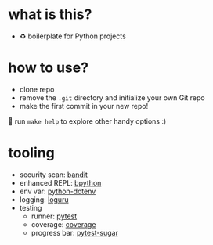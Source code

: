 # what is this?

* ♻️ boilerplate for Python projects

# how to use?

* clone repo
* remove the `.git` directory and initialize your own Git repo
* make the first commit in your new repo!

📝 run `make help` to explore other handy options :)

# tooling

* security scan: [bandit](https://github.com/openstack/bandit)
* enhanced REPL: [bpython](https://github.com/bpython/bpython)
* env var: [python-dotenv](https://github.com/theskumar/python-dotenv)
* logging: [loguru](https://github.com/Delgan/loguru)
* testing
    - runner: [pytest](https://github.com/pytest-dev/pytest)
    - coverage: [coverage](https://github.com/nedbat/coveragepy)
    - progress bar: [pytest-sugar](https://github.com/Frozenball/pytest-sugar)

